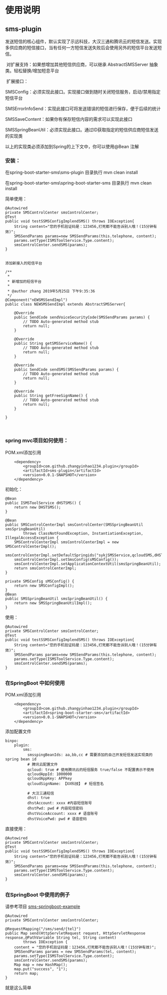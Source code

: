 # 使用说明
## sms-plugin

​	发送短信的核心组件，默认实现了示远科技，大汉三通和腾讯云的短信发送。实现多供应商的短信接口，当有任何一方短信发送失败后会使用另外的短信平台发送短信。

​	对扩展支持：如果想增加其他短信供应商，可以继承 AbstractSMSServer 抽象类。轻松替换/增加短息平台

​	扩展接口：

SMSConfig：必须实现此接口。实现接口做到随时关闭短信服务，启动/禁用指定短信平台

SMSErrorInfoSend：实现此接口可将发送错误的短信进行保存，便于后续的统计

SMSSaveContent：如果你有保存短信内容的需求可以实现此接口

SMSSpringBeanUtil：必须实现此接口。通过ID获取指定的短信供应商短信发送的实现类

以上的实现类必须添加到Spring的上下文中，你可以使用@Bean 注解



### 安装：

在spring-boot-starter-sms\sms-plugin 目录执行  mvn clean install

在spring-boot-starter-sms\spring-boot-starter-sms 目录执行 mvn clean install



简单使用：

	@Autowired
	private SMSControlCenter smsControlCenter;
	@Test
	public void testSSMSConfigImplendSMS() throws IOException{
		String content="您的手机验证码是：123456,打死都不能告诉别人哦！(15分钟有效)";
		SMSSendParams params=new SMSSendParams(this.telephone, content);
		params.setType(ISMSToolService.Type.content);
		smsControlCenter.sendSMS(params);
	}


	添加新接入的短信平台

	/**
	 * 
	 * 新增加的短信平台
	 *
	 * @author zhang 2019年5月25日 下午9:35:36
	 */
	@Component("nEWSMSSendImpl")
	public class NEWSMSSendImpl extends AbstractSMSServer{
	
	    @Override
	    public SendCode sendVoiceSecurityCode(SMSSendParams params) {
	        // TODO Auto-generated method stub
	        return null;
	    }
	
	    @Override
	    public String getSMSServiceName() {
	        // TODO Auto-generated method stub
	        return null;
	    }
	
	    @Override
	    public SendCode sendSMS(SMSSendParams params) {
	        // TODO Auto-generated method stub
	        return null;
	    }
	
	    @Override
	    public String getFreeSignName() {
	        // TODO Auto-generated method stub
	        return null;
	    }
	
	}


​	



### spring mvc项目如何使用：

POM.xml添加引用

		<dependency>
			<groupId>com.github.zhangyinhao1234.plugin</groupId>
			<artifactId>sms-plugin</artifactId>
			<version>0.0.1-SNAPSHOT</version>
		</dependency>


初始化：

    @Bean
    public ISMSToolService dHSTSMS() {
        return new DHSTSMS();
    }
    
    @Bean
    public SMSControlCenterImpl smsControlCenter(SMSSpringBeanUtil smsSpringBeanUtil)
            throws ClassNotFoundException, InstantiationException, IllegalAccessException {
        SMSControlCenterImpl smsControlCenterImpl = new SMSControlCenterImpl();
        smsControlCenterImpl.setDefaultSpringids("sykjSMSService,qcloudSMS,dHSTSMS");
        smsControlCenterImpl.setSmsConfig(sMSConfig());
        smsControlCenterImpl.setApplicationContextUtil(smsSpringBeanUtil);
        return smsControlCenterImpl;
    }
    
    private SMSConfig sMSConfig() {
        return new SMSConfigImpl();
    }
    @Bean
    public SMSSpringBeanUtil smsSpringBeanUtil() {
        return new SMSSpringBeanUtilImpl();
    }
使用：

	@Autowired
	private SMSControlCenter smsControlCenter;
	@Test
	public void testSSMSConfigImplendSMS() throws IOException{
		String content="您的手机验证码是：123456,打死都不能告诉别人哦！(15分钟有效)";
		SMSSendParams params=new SMSSendParams(this.telephone, content);
		params.setType(ISMSToolService.Type.content);
		smsControlCenter.sendSMS(params);
	}

## 

### 在SpringBoot 中如何使用

POM.xml添加引用

		<dependency>
			<groupId>com.github.zhangyinhao1234.plugin</groupId>
			<artifactId>spring-boot-starter-sms</artifactId>
			<version>0.0.1-SNAPSHOT</version>
		</dependency>
添加配置文件

    binpo: 
    	plugin: 
            sms: 
              smsspingBeanIds: aa,bb,cc # 需要添加的自己开发短信发送实现类的 spring bean id
              # 腾讯云配置文件
              qcloud: true # 使用腾讯云的短信服务 true/false 不配置表示不使用
              qcloudAppId: 1000000
              qcloudAppKey: APPkey
              qcloudSignName: 【XX科技】 # 短信签名
    
              # 大汉三通短信
              dhst: true 
              dhstAccount: xxxx #内容短信账号
              dhstPwd: pwd # 内容短信密码
              dhstVoiceAccount: xxxx # 语音账号
              dhstVoicePwd: pwd # 语音密码

直接使用：

	@Autowired
	private SMSControlCenter smsControlCenter;
	@Test
	public void testSSMSConfigImplendSMS() throws IOException{
		String content="您的手机验证码是：123456,打死都不能告诉别人哦！(15分钟有效)";
		SMSSendParams params=new SMSSendParams(this.telephone, content);
		params.setType(ISMSToolService.Type.content);
		smsControlCenter.sendSMS(params);
	}
## 

### 在SpringBoot 中使用的例子

请参考项目 [sms-springboot-example](https://github.com/zhangyinhao1234/spring-boot-starter-sms/tree/master/sms-springboot-example)

    @Autowired
    private SMSControlCenter smsControlCenter;
    
    @RequestMapping("/sms/send/{tel}")
    public Map send(HttpServletRequest request, HttpServletResponse response,@PathVariable String tel, String content)
            throws IOException {
        content = "您的手机验证码是：123456,打死都不能告诉别人哦！(15分钟有效)";
        SMSSendParams params = new SMSSendParams(tel, content);
        params.setType(ISMSToolService.Type.content);
        smsControlCenter.sendSMS(params);
        Map map = new HashMap();
        map.put("success", "1");
        return map;
    }
就是这么简单